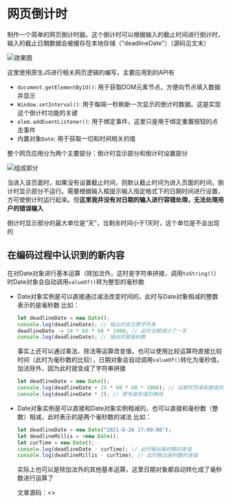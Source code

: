 # 网页倒计时

制作一个简单的网页倒计时器。这个倒计时可以根据输入的截止时间进行倒计时，输入的截止日期数据会被缓存在本地存储（"deadlineDate"）（源码见文末）

![效果图](https://p9-juejin.byteimg.com/tos-cn-i-k3u1fbpfcp/878fcde9253542a8bd381176fa7939ba~tplv-k3u1fbpfcp-watermark.image "效果图")

这里使用原生JS进行相关网页逻辑的编写，主要应用到的API有

- `document.getElementById()`: 用于获取DOM元素节点，方便向节点填入数据并显示
- `Window.setInterval()`: 用于每隔一秒刷新一次显示的倒计时数据。这是实现这个倒计时功能的关键
- `elem.addEventListener()`: 用于绑定事件，这里只是用于绑定重置按钮的点击事件
- 内置对象`Date`: 用于获取一切和时间相关的值

整个网页应用分为两个主要部分：倒计时显示部分和倒计时设置部分

![组成部分](https://p6-juejin.byteimg.com/tos-cn-i-k3u1fbpfcp/9c34e01e4cca4b5e8f8c5d277f0fdffe~tplv-k3u1fbpfcp-watermark.image )

当进入该页面时，如果没有设置截止时间，则默认截止时间为进入页面的时间，倒计时显示部分不运行。需要根据输入框提示输入指定格式下的日期时间进行设置，方可使倒计时运行起来。但**这里我并没有对日期的输入进行容错处理，无法处理用户的错误输入**

倒计时显示部分的最大单位是“天”，当剩余时间小于1天时，这个单位是不会出现的

## 在编码过程中认识到的新内容

在对Date对象进行基本运算（除加法外，这时是字符串拼接，调用`toString()`）时Date对象会自动调用`valueOf()`转为整型的毫秒数

- Date对象实例是可以直接通过减法改变时间的，此时与Date对象相减的整数表示的是毫秒数
  比如：

  ```js
  let deadlineDate = new Date();
  console.log(deadlineDate); // 输出的是日期字符串
  deadlineDate -= 24 * 60 * 60 * 1000; // 此时日期减少了一天
  console.log(deadlineDate); // 输出的是毫秒数
  ```

  事实上还可以通过乘法、除法等运算改变值，也可以使用比较运算符直接比较时间（此时为毫秒数的比较），日期对象会自动调用`valueOf()`转化为毫秒值。加法除外，因为此时就变成了字符串拼接

  ```js
  let deadlineDate = new Date();
  console.log(deadlineDate + 24 * 60 * 60 * 1000); // 日期字符串和数值的拼接
  console.log(deadlineDate * 2); // 原有毫秒值的两倍
  ```

- Date对象实例是可以直接和Date对象实例相减的，也可以直接和毫秒数（整数）相减，此时表示的是两个毫秒数的减法
  比如：

  ```js
  let deadlineDate = new Date("2021-6-26 17:00:00");
  let deadlineMillis = +new Date();
  let curTime = new Date();
  console.log(deadlineDate - curTime); // 此时输出毫秒数的差值
  console.log(deadlineMillis - curTime); // 此时输出毫秒数的差值
  ```

  实际上也可以是除加法外的其他基本运算，这里日期对象都自动转化成了毫秒数进行运算了

  文章源码：<>
